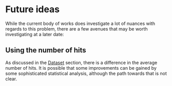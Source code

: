 # Future ideas

While the current body of works does investigate a lot of nuances with regards to this problem, there are a few avenues that may be worth investigating at a later date:

## Using the number of hits

As discussed in the [Dataset](the-dataset.md) section, there is a difference in the average number of hits. It is possible that some improvements can be gained by some sophisticated statistical analysis, although the path towards that is not clear.
